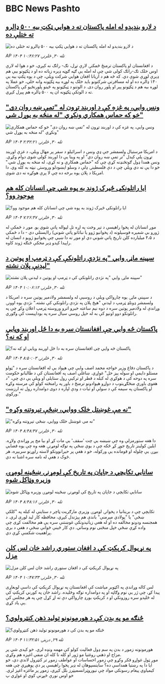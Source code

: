 # BBC News Pashto## [ د لارو بندېدو له امله پاکستان ته د هوايي ټکټ بیه ۵۰۰ ‌ډالرو ته ختلې ده](https://www.bbc.com/pashto/articles/cz91nqp1n5qo?at_medium=RSS&at_campaign=rss?at_campaign=githubrss)![ د لارو بندېدو له امله پاکستان ته د هوايي ټکټ بیه ۵۰۰ ‌ډالرو ته ختلې ده](https://ichef.bbci.co.uk/ace/ws/240/cpsprodpb/466c/live/d56f8800-af31-11f0-b2a1-6f537f66f9aa.jpg)_AP ۱۴۰۴ تله ۳۰, څلرنۍ ۱۰:۴۶:۲۷_د افغانستان او پاکستان ترمنځ ځمکنۍ لارې تړل، تګ- راتګ نه کېږي، خو د هوا له لارې اوس خلک تګ-راتګ کولی شي چې له امله یې ګڼه ګوڼه ډېره زیاته ده او د ټکټونو بیې هم ډېرې لوړې شوې دي.
که څه هم د اریانا افغان هوايي شرکت ویلي، چې د یوه ټکټ بیه یې ۱۴۰ ډالره ده او له مسافرتي شرکتونو باید خلک په لوړه بیه ټکټونه وانه خلي، خو عملا په لوړه بیه هم د ټکټونو پېر او پلور روان دی.
د الوتنو د ټیکټونو په‌ ځینو پلورنځیو کې پاکستان ته د الوتکې ټکټونه ان په ۵۰۰ ډالره هم پېرل کېږي.## [ونس وايي، په غزه کې د اوربند تړون له "تمې ښه روان دی" خو که حماس همکاري ونکړي "له منځه به يوړل شي"](https://www.bbc.com/pashto/articles/cp8eyj1qd4lo?at_medium=RSS&at_campaign=rss?at_campaign=githubrss)![ونس وايي، په غزه کې د اوربند تړون له "تمې ښه روان دی" خو که حماس همکاري ونکړي "له منځه به يوړل شي"](https://ichef.bbci.co.uk/ace/ws/240/cpsprodpb/7a0c/live/025f6c40-aebf-11f0-ba75-093eca1ac29b.jpg)_AP ۱۴۰۴ تله ۳۰, څلرنۍ ۲:۳۲:۲۱_د امریکا مرستيال ولسمشر جې ډي ونس د اسرائیلو د سفر پر مهال ويلي، د غزې اوربند تړون پلي کېدل "تر تمې ښه روان دي" او په وينا یې دا اوربند کولی شوی دوام وکړي. ونس همدا ډول ګوتڅنډنه کړې چې که "حماس همکاري و نه کړي، له منځه به يوړل شي." خو دا یې نه دي ويلي چې د دې فلسطينۍ ډلې د وسلو اېښودلو وروستۍ نېټه به کله وي. دا امریکا د پلان يوه برخه ده چې لا پرې هوکړه نه دی شوې.## [ایا راتلونکی ځیرک ژوند به پوه شي چې انسانان کله هم موجود وو؟](https://www.bbc.com/pashto/articles/cr432d14xgeo?at_medium=RSS&at_campaign=rss?at_campaign=githubrss)![ایا راتلونکی ځیرک ژوند به پوه شي چې انسانان کله هم موجود وو؟](https://ichef.bbci.co.uk/ace/ws/240/cpsprodpb/db95/live/6d542350-af15-11f0-aa13-0b0479f6f42a.jpg)_AP ۱۴۰۴ تله ۳۰, څلرنۍ ۷:۲۶:۴۷_موږ انسانان له پخوا راهیسې د تېر وخت په اړه تل لېواله پاتې شوي یو.
موږ د ځمکې له ژورو بې شمېره فوسیلونه (د پخوانیو ژوو یا نباتاتو پاتې شوني) راایستلي دي - دا د ځمکې د ۴،۵ میلیارده کلن تاریخ پاتې شوني دي او موږ ته دا ښيي چې پخوانیو ژويو د انسان له راپیدا کېدو ډېر مخکې څنګه ژوند کاوه.## [سپينه ماڼۍ وايي "په نژدې راتلونکې کې د ټرمپ او پوتين د لیدنې پلان نشته"](https://www.bbc.com/pashto/articles/cdxrqlnq21go?at_medium=RSS&at_campaign=rss?at_campaign=githubrss)![سپينه ماڼۍ وايي "په نژدې راتلونکې کې د ټرمپ او پوتين د لیدنې پلان نشته"](https://ichef.bbci.co.uk/ace/ws/240/cpsprodpb/4157/live/0c40a120-aed3-11f0-aa13-0b0479f6f42a.jpg)_AP ۱۴۰۴ تله ۳۰, څلرنۍ ۱۰:۰۶:۱۲_د سپينې ماڼۍ يوه چارواکي ویلي د روسيې له ولسمشر ولادمير پوتين سره د امريکا د ولسمشر ډونلډ ټرمپ د ليدنې "هېڅ پلان په نژدې راتلونکي کې نشته." نژدې يوه اوونۍ وړاندې له ولادمير پوتين سره د دوه نيم ساعته خبرو اترو وروسته ټرمپ اعلان وکړ چې په راتلونکو دوو اونيو کې به له خپل روسي سيال سره په بوداپېست کې وګوري.## [پاکستان څه وايي چې افغانستان سره به دا ځل اوربند وپايي او که نه؟](https://www.bbc.com/pashto/articles/c2lpjndjz5qo?at_medium=RSS&at_campaign=rss?at_campaign=githubrss)![پاکستان څه وايي چې افغانستان سره به دا ځل اوربند وپايي او که نه؟](https://ichef.bbci.co.uk/ace/ws/240/cpsprodpb/937d/live/36921320-ae68-11f0-aa13-0b0479f6f42a.jpg)_AP ۱۴۰۴ تله ۳۰, څلرنۍ ۸:۵۰:۰۳_د پاکستان دفاع وزیر خواجه محمد اصف وايي چې هېواد یې له افغانستان سره د "ټولو مسئلو دایمي او سوله ‌ييز حل" غواړي.
ښاغلي اصف په افغانستان کې د طالبانو حکومت سره په دوحه کې د هوکړې له کبله د قطر او ترکیې رول ستایلی او ویلي یې دي چې، "د هغوی باوري منځګړیتوب د دواړو هېوادونو ترمنځ د باور په رامنځته کولو کې مرسته وکړه او پاکستان په سیمه کې د سولې او ثبات د ودې لپاره د دوی دوامداره رول ته ارزښت ورکوي."## [ "نه مې غوښتل خلک ووایي، ښځې تېروتنه وکړه"](https://www.bbc.com/pashto/articles/cq83yx59p9jo?at_medium=RSS&at_campaign=rss?at_campaign=githubrss)![ "نه مې غوښتل خلک ووایي، ښځې تېروتنه وکړه"](https://ichef.bbci.co.uk/ace/ws/240/cpsprodpb/3c2a/live/078c3f40-ae6f-11f0-b2a1-6f537f66f9aa.jpg)_AP ۱۴۰۴ تله ۳۰, څلرنۍ ۸:۴۸:۴۷_دا هغه ستورمزلې وه چې ښیښه‌ يي چت 'سقف' یې مات کړ او بیا مخ پر وړاندې ولاړه.
ایلین کولینز تاریخ جوړ کړ ځکه چې د یوې ښځې په توګه لومړنۍ هغه وه چې یوه فضايي بېړۍ یې چلوله او قومانده یې ورکوله، خو د هغې پر حیرانوونکو لاسته راوړنو سربېره، هر څوک د هغې له نامه سره اشنا نه دي.## [سانايي تکایچي د جاپان په تاریخ کې لومړنۍ ښځينه لومړۍ وزیره وټاکل شوه](https://www.bbc.com/pashto/articles/c5yl0dxx93ro?at_medium=RSS&at_campaign=rss?at_campaign=githubrss)![سانايي تکایچي د جاپان په تاریخ کې لومړنۍ ښځينه لومړۍ وزیره وټاکل شوه](https://ichef.bbci.co.uk/ace/ws/240/cpsprodpb/6039/live/2dd96f30-ae95-11f0-ba75-093eca1ac29b.jpg)_AP ۱۴۰۴ تله ۳۰, څلرنۍ ۸:۴۸:۱۶_تکایچي چې د بریتانیا د پخوانۍ لومړۍ وزیرې مارګریت ټاچر د ستاینې له کبله په "کلکې ښځې" یا "پولادي مېرمنې" باندې هم پېژندل کېږي، محافظه‌ کار لید لوری لري. د همجنسه ودونو مخالفه ده او له هغې زیاتېدونکې غوښتنې سره یې هم مخالفت کړی چې واده کړې ښځې خپل منځنی نوم وساتي.
دې کار ځينې ځوانې ښځې د هغې د بري پراهمیت شکمنې کړې دي.## [په نړیوال کرېکټ کې د افغان ستوري راشد خان لس کلن مزل](https://www.bbc.com/pashto/articles/cvgd4n09kpdo?at_medium=RSS&at_campaign=rss?at_campaign=githubrss)![په نړیوال کرېکټ کې د افغان ستوري راشد خان لس کلن مزل](https://ichef.bbci.co.uk/ace/ws/240/cpsprodpb/77c6/live/41713cd0-adc8-11f0-9704-87425431ad41.jpg)_AP ۱۴۰۴ تله ۳۰, څلرنۍ ۱۰:۴۷:۳۳_لس کاله وړاندې په اکټوبر میاشت کې افغانستان په نړیوال کرېکټ کې داسې لوبغاړی پیدا کړ، چې ژر یې نوم وګاټه او په دوامداره توګه وځلېده.
راشد خان په کورني کرېکټ کې له ځلېدو سره روزونکي او د کرېکټ بورډ چارواکي دې ته اړ کړل چې په هر مجلس کې یې یاد کړي.## [څنګه مو په بدن کې د هورمونونو تولید ذهن کنټرولوي؟](https://www.bbc.com/pashto/articles/cq6z232n5dyo?at_medium=RSS&at_campaign=rss?at_campaign=githubrss)![څنګه مو په بدن کې د هورمونونو تولید ذهن کنټرولوي؟](https://ichef.bbci.co.uk/ace/ws/240/cpsprodpb/ec8c/live/b85bcbc0-a9af-11f0-b2a1-6f537f66f9aa.jpg)_AP ۱۴۰۴ تله ۲۹, درېنۍ ۱۱:۳۲:۵۱_هورمونونه زموږ د بدن په سم ډول فعالیت کولو کې مهمه ونډه لري. خو کېدی شي پر مزاج او ذهني روغتیا مو ژور او کله نا کله ان منفي اغېزه هم وکړي.  
موږ ټول غواړو فکر وکړو چې زموږ احساسات او عواطف زموږ تر کنټرول لاندې دي، خو ایا دا په رښتیا همداسې ده؟
ساینسپوهان له ډېر پخوا راهیسې پر دې پوهېږي چې هغه کیمیاوي پیغام رسونکي مواد چې نیوروټرانسمیټرز بلل کېږي، زموږ پر ماغزه اغېز لري.
خو اوس نورې څېړنې کوي او غواړي پ